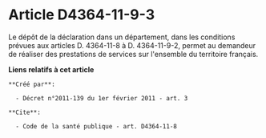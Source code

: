 # Article D4364-11-9-3

Le dépôt de la déclaration dans un département, dans les conditions prévues aux articles D. 4364-11-8 à D. 4364-11-9-2,
permet au demandeur de réaliser des prestations de services sur l'ensemble du territoire français.

**Liens relatifs à cet article**

	**Créé par**:

	  - Décret n°2011-139 du 1er février 2011 - art. 3

	**Cite**:

	  - Code de la santé publique - art. D4364-11-8
